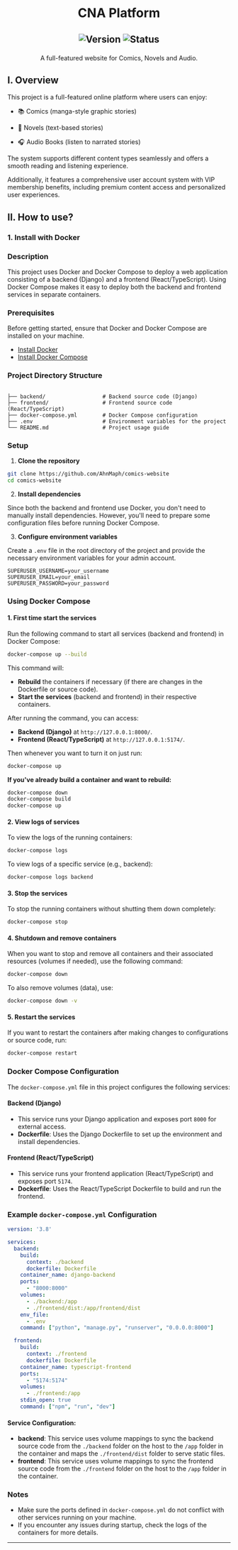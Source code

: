 <h1 align="center">CNA Platform</h1>
<h2 align="center">
  
![Version](https://img.shields.io/badge/version-1.0.0-blue) 
![Status](https://img.shields.io/badge/status-in%20development-yellow)
</h2>
<p align="center">
  A full-featured website for Comics, Novels and Audio.
</p>

## I. Overview
This project is a full-featured online platform where users can enjoy:

- 📚 Comics (manga-style graphic stories)
  
- 📖 Novels (text-based stories)

- 🎧 Audio Books (listen to narrated stories)

The system supports different content types seamlessly and offers a smooth reading and listening experience.

Additionally, it features a comprehensive user account system with VIP membership benefits, including premium content access and personalized user experiences.
## II. How to use?
### 1. Install with Docker

### Description

This project uses Docker and Docker Compose to deploy a web application consisting of a backend (Django) and a frontend (React/TypeScript). Using Docker Compose makes it easy to deploy both the backend and frontend services in separate containers.

### Prerequisites

Before getting started, ensure that Docker and Docker Compose are installed on your machine.

- [Install Docker](https://docs.docker.com/get-docker/)
- [Install Docker Compose](https://docs.docker.com/compose/install/)

### Project Directory Structure

```

├── backend/                  # Backend source code (Django)
├── frontend/                 # Frontend source code (React/TypeScript)
├── docker-compose.yml        # Docker Compose configuration
├── .env                      # Environment variables for the project
└── README.md                 # Project usage guide

````

### Setup

1. **Clone the repository**

```bash
git clone https://github.com/AhnMaph/comics-website
cd comics-website
````

2. **Install dependencies**

Since both the backend and frontend use Docker, you don't need to manually install dependencies. However, you'll need to prepare some configuration files before running Docker Compose.

3. **Configure environment variables**

Create a `.env` file in the root directory of the project and provide the necessary environment variables for your admin account.

```env
SUPERUSER_USERNAME=your_username
SUPERUSER_EMAIL=your_email
SUPERUSER_PASSWORD=your_password
```

### Using Docker Compose

#### 1. **First time start the services**

Run the following command to start all services (backend and frontend) in Docker Compose:

```bash
docker-compose up --build
```

This command will:

* **Rebuild** the containers if necessary (if there are changes in the Dockerfile or source code).
* **Start the services** (backend and frontend) in their respective containers.

After running the command, you can access:

* **Backend (Django)** at `http://127.0.0.1:8000/`.
* **Frontend (React/TypeScript)** at `http://127.0.0.1:5174/`.

Then whenever you want to turn it on just run:

```bash
docker-compose up
```

**If you've already build a container and want to rebuild:**

```bash
docker-compose down
docker-compose build
docker-compose up
```

#### 2. **View logs of services**

To view the logs of the running containers:

```bash
docker-compose logs
```

To view logs of a specific service (e.g., backend):

```bash
docker-compose logs backend
```

#### 3. **Stop the services**

To stop the running containers without shutting them down completely:

```bash
docker-compose stop
```

#### 4. **Shutdown and remove containers**

When you want to stop and remove all containers and their associated resources (volumes if needed), use the following command:

```bash
docker-compose down
```

To also remove volumes (data), use:

```bash
docker-compose down -v
```

#### 5. **Restart the services**

If you want to restart the containers after making changes to configurations or source code, run:

```bash
docker-compose restart
```

### Docker Compose Configuration

The `docker-compose.yml` file in this project configures the following services:

#### Backend (Django)

* This service runs your Django application and exposes port `8000` for external access.
* **Dockerfile**: Uses the Django Dockerfile to set up the environment and install dependencies.

#### Frontend (React/TypeScript)

* This service runs your frontend application (React/TypeScript) and exposes port `5174`.
* **Dockerfile**: Uses the React/TypeScript Dockerfile to build and run the frontend.

### Example `docker-compose.yml` Configuration

```yaml
version: '3.8'

services:
  backend:
    build:
      context: ./backend
      dockerfile: Dockerfile
    container_name: django-backend
    ports:
      - "8000:8000"
    volumes:
      - ./backend:/app
      - ./frontend/dist:/app/frontend/dist
    env_file:
      - .env
    command: ["python", "manage.py", "runserver", "0.0.0.0:8000"]

  frontend:
    build:
      context: ./frontend
      dockerfile: Dockerfile
    container_name: typescript-frontend
    ports:
      - "5174:5174"
    volumes:
      - ./frontend:/app
    stdin_open: true
    command: ["npm", "run", "dev"]
```

#### Service Configuration:

* **backend**: This service uses volume mappings to sync the backend source code from the `./backend` folder on the host to the `/app` folder in the container and maps the `./frontend/dist` folder to serve static files.
* **frontend**: This service uses volume mappings to sync the frontend source code from the `./frontend` folder on the host to the `/app` folder in the container.

### Notes

* Make sure the ports defined in `docker-compose.yml` do not conflict with other services running on your machine.
* If you encounter any issues during startup, check the logs of the containers for more details.

---




